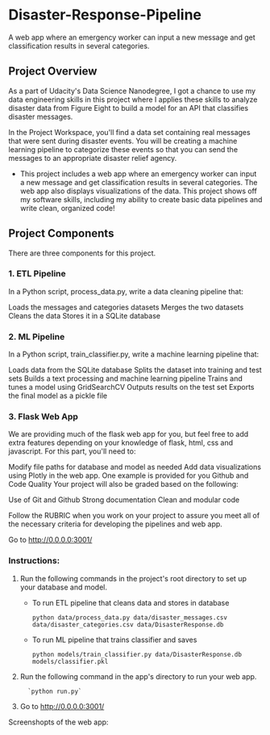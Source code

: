 # Disaster-Response-Pipeline
A web app where an emergency worker can input a new message and get classification results in several categories. 

## Project Overview
As a part of Udacity's Data Science Nanodegree, I got a chance to use my data engineering skills in this project where I applies these skills to analyze disaster data from Figure Eight to build a model for an API that classifies disaster messages.

In the Project Workspace, you'll find a data set containing real messages that were sent during disaster events. You will be creating a machine learning pipeline to categorize these events so that you can send the messages to an appropriate disaster relief agency.

- This project includes a web app where an emergency worker can input a new message and get classification results in several categories. The web app also displays visualizations of the data. This project shows off my software skills, including my ability to create basic data pipelines and write clean, organized code!

## Project Components
There are three components for this project.

### 1. ETL Pipeline
In a Python script, process_data.py, write a data cleaning pipeline that:

Loads the messages and categories datasets
Merges the two datasets
Cleans the data
Stores it in a SQLite database

### 2. ML Pipeline
In a Python script, train_classifier.py, write a machine learning pipeline that:

Loads data from the SQLite database
Splits the dataset into training and test sets
Builds a text processing and machine learning pipeline
Trains and tunes a model using GridSearchCV
Outputs results on the test set
Exports the final model as a pickle file

### 3. Flask Web App
We are providing much of the flask web app for you, but feel free to add extra features depending on your knowledge of flask, html, css and javascript. For this part, you'll need to:

Modify file paths for database and model as needed
Add data visualizations using Plotly in the web app. One example is provided for you
Github and Code Quality
Your project will also be graded based on the following:

Use of Git and Github
Strong documentation
Clean and modular code

Follow the RUBRIC when you work on your project to assure you meet all of the necessary criteria for developing the pipelines and web app.

Go to http://0.0.0.0:3001/

### Instructions:
1. Run the following commands in the project's root directory to set up your database and model.

    - To run ETL pipeline that cleans data and stores in database
    
        `python data/process_data.py data/disaster_messages.csv data/disaster_categories.csv data/DisasterResponse.db`
        
    - To run ML pipeline that trains classifier and saves
    
        `python models/train_classifier.py data/DisasterResponse.db models/classifier.pkl`

2. Run the following command in the app's directory to run your web app.

         `python run.py`

3. Go to http://0.0.0.0:3001/


Screenshopts of the web app:

